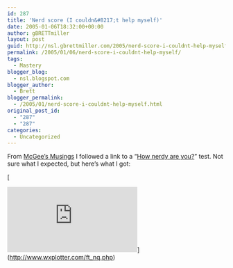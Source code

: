 ```yaml
---
id: 287
title: 'Nerd score (I couldn&#8217;t help myself)'
date: 2005-01-06T18:32:00+00:00
author: gBRETTmiller
layout: post
guid: http://nsl.gbrettmiller.com/2005/nerd-score-i-couldnt-help-myself
permalink: /2005/01/06/nerd-score-i-couldnt-help-myself/
tags:
  - Mastery
blogger_blog:
  - nsl.blogspot.com
blogger_author:
  - Brett
blogger_permalink:
  - /2005/01/nerd-score-i-couldnt-help-myself.html
original_post_id:
  - "287"
  - "287"
categories:
  - Uncategorized
---
```

From [McGee&#8217;s Musings](http://www.mcgeesmusings.net/2005/01/06.html#a4467) I followed a link to a &#8220;[How nerdy are you?](http://www.wxplotter.com/ft_nq.php)&#8221; test. Not sure what I expected, but here&#8217;s what I got: 

[  
  
![I am nerdier than 93% of all people. Are you nerdier? Click here to find out!](http://www.wxplotter.com/images/ft/nq.php?val=5780)](http://www.wxplotter.com/ft_nq.php)